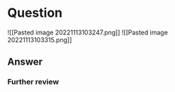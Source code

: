 # Question
![[Pasted image 20221113103247.png]]
![[Pasted image 20221113103315.png]]
## Answer

### Further review

